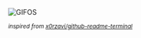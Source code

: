 <div align="justify">
<picture>
    <source media="(prefers-color-scheme: dark)" srcset="https://i.ibb.co/pnWHT0L/output-gif.gif">
    <source media="(prefers-color-scheme: light)" srcset="https://i.ibb.co/pnWHT0L/output-gif.gif">
    <img alt="GIFOS" src="https://i.ibb.co/pnWHT0L/output-gif.gif">
</picture>

<sub><i>inspired from [x0rzavi/github-readme-terminal](https://github.com/x0rzavi/github-readme-terminal)</i></sub>

</div>

<!-- Image deletion URL: https://ibb.co/LvQTykZ/d0bf392b2aa22372fa40ad150a4e7799 -->